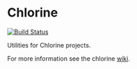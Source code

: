 # Chlorine

[![Build Status](https://api.travis-ci.org/chlorinejs/utils.png)](https://travis-ci.org/chlorinejs/utils)

Utilities for Chlorine projects.

For more information see the chlorine [wiki](https://github.com/chlorinejs/chlorine/wiki).
